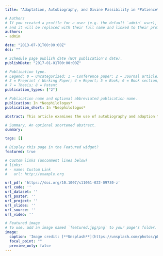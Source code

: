 ```yaml
---
title: "Adaptation, Autobiography, and Divine Passibility in *Patience*"

# Authors
# If you created a profile for a user (e.g. the default `admin` user), write the username (folder name) here 
# and it will be replaced with their full name and linked to their profile.
authors:
- admin

date: "2013-07-01T00:00:00Z"
doi: ""

# Schedule page publish date (NOT publication's date).
publishDate: "2017-01-01T00:00:00Z"

# Publication type.
# Legend: 0 = Uncategorized; 1 = Conference paper; 2 = Journal article;
# 3 = Preprint / Working Paper; 4 = Report; 5 = Book; 6 = Book section;
# 7 = Thesis; 8 = Patent
publication_types: ["2"]

# Publication name and optional abbreviated publication name.
publication: In *Neophilologus*
publication_short: In *Neophilologus*

abstract: This article examines the use of autobiography and adaption to shape reader reception in the Middle English poem Patience. Eleanor Johnson has shown the importance of autobiography in the practice of Middle English authors seeking ethical transformation in their audiences. The exemplar for this approach, The Consolation of Philosophy, serves as a model for the didactic aims of Patience. The poem’s prologue features a suffering narrator who has resigned himself to “pacience” as an inescapable “poynt” (l. 1). He hears a sermon, however, on the Beatitudes that describes patience as a happy state of emotional control where one “con her hert stere” (l. 27). The narrator then compares his situation to Jonah, whose story he proceeds to tell. Through the comparison, the poet makes the story of Jonah more immediate for his audience. Similarly, the poem adapts the Vulgate’s depiction of God to make him a familiar and accessible character. God speaks about his relationship to Nineveh in the language of craft, pregnancy, and child-raising. Although the depiction is at odds with scholastic theology, the God of Patience is a passible figure who suffers the existence of evil and describes his emotions in bodily language. God’s practice of patience not only makes it a “nobel poynt” (l. 531), but one that is accessible to passible humans. Happiness, which in medieval ethics is achieved by aligning one’s perspective with universal truths and with God, is now possible in patience. The epilogue shows the narrator embracing patience, modeling ideal ethical transformation for the reader.

# Summary. An optional shortened abstract.
summary:

tags: []

# Display this page in the Featured widget?
featured: true

# Custom links (uncomment lines below)
# links:
# - name: Custom Link
#   url: http://example.org

url_pdf: 'https://doi.org/10.1007/s11061-022-09730-z'
url_code: ''
url_dataset: ''
url_poster: ''
url_project: ''
url_slides: ''
url_source: ''
url_video: ''

# Featured image
# To use, add an image named `featured.jpg/png` to your page's folder. 
image:
  caption: 'Image credit: [**Unsplash**](https://unsplash.com/photos/pLCdAaMFLTE)'
  focal_point: ""
  preview_only: false
---
```

